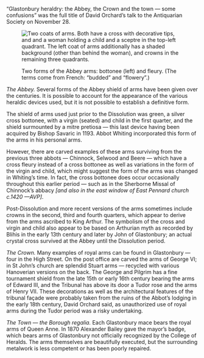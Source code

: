 “Glastonbury heraldry: the Abbey, the Crown and the town — some
confusions” was the full title of David Orchard’s talk to the
Antiquarian Society on November 28.

<figure>
<img src="../heraldry-Abbey.png" alt="Two coats of arms. Both have a cross with decorative tips, and and a woman holding a child and a sceptre in the top-left quadrant. The left coat of arms additionally has a shaded background (other than behind the woman), and crowns in the remaining three quadrants.">
<figcaption>

Two forms of the Abbey arms: bottonee (left) and fleury. (The terms come
from French: “budded” and “flowery”.)

</figcaption>
</figure>

*The Abbey.* Several forms of the Abbey shield of arms have been given
over the centuries. It is possible to account for the appearance of the
various heraldic devices used, but it is not possible to establish a
definitive form.

The shield of arms used just prior to the Dissolution was green, a
silver cross bottonee, with a virgin (seated) and child in the first
quarter, and the shield surmounted by a mitre pretiosa — this last
device having been acquired by Bishop Savaric in 1193. Abbot Whiting
incorporated this form of the arms in his personal arms.

However, there are carved examples of these arms surviving from the
previous three abbots — Chinnock, Selwood and Beere — which have a cross
fleury instead of a cross bottonee as well as variations in the form of
the virgin and child, which might suggest the form of the arms was
changed in Whiting’s time. In fact, the cross bottonee does occur
occasionally throughout this earlier period — such as in the Sherborne
Missal of Chinnock’s abbacy *\[and also in the east window of East
Pennard church c.1420 —AVP\]*.

Post-Dissolution and more recent versions of the arms sometimes include
crowns in the second, third and fourth quarters, which appear to derive
from the arms ascribed to King Arthur. The symbolism of the cross and
virgin and child also appear to be based on Arthurian myth as recorded
by Blihis in the early 13th century and later by John of Glastonbury; an
actual crystal cross survived at the Abbey until the Dissolution period.

*The Crown.* Many examples of royal arms can be found in Glastonbury —
four in the High Street. On the post office are carved the arms of
George VI; in St John’s church are splendid Stuart arms — recycled with
various Hanoverian versions on the back. The George and Pilgrim has a
fine tournament shield from the late 15th or early 16th century bearing
the arms of Edward III, and the Tribunal has above its door a Tudor rose
and the arms of Henry VII. These decorations as well as the
architectural features of the tribunal façade were probably taken from
the ruins of the Abbot’s lodging in the early 18th century, David
Orchard said, as unauthorized use of royal arms during the Tudor period
was a risky undertaking.

*The Town — the Borough regalia.* Each Glastonbury mace bears the royal
arms of Queen Anne. In 1870 Alexander Bailey gave the mayor’s badge,
which bears arms of Glastonbury not officially recognized by the College
of Heralds. The arms themselves are beautifully executed, but the
surrounding metalwork is less competent or has been poorly repaired.

